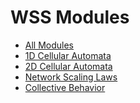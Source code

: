 # WSS Modules

* [All Modules][all]
* [1D Cellular Automata][1d-ecas]
* [2D Cellular Automata][2d-ecas]
* [Network Scaling Laws][network scaling]
* [Collective Behavior][collective behavior]

[all]: https://elife-asu.github.io/wss-modules
[1d-ecas]: https://elife-asu.github.io/wss-modules/modules/1-1d-cellular-automata
[2d-ecas]: https://elife-asu.github.io/wss-modules/modules/2-2d-cellular-automata
[network scaling]: https://elife-asu.github.io/wss-modules/modules/3-network-scaling
[collective behavior]: https://elife-asu.github.io/wss-modules/modules/4-collective-behavior
